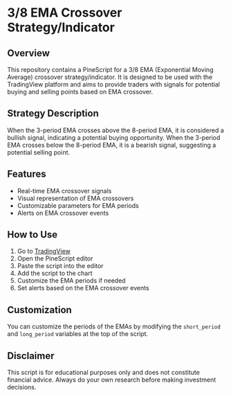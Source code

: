 # 3/8 EMA Crossover Strategy/Indicator

## Overview

This repository contains a PineScript for a 3/8 EMA (Exponential Moving Average) crossover strategy/indicator. It is designed to be used with the TradingView platform and aims to provide traders with signals for potential buying and selling points based on EMA crossover.

## Strategy Description

When the 3-period EMA crosses above the 8-period EMA, it is considered a bullish signal, indicating a potential buying opportunity.
When the 3-period EMA crosses below the 8-period EMA, it is a bearish signal, suggesting a potential selling point.

## Features

- Real-time EMA crossover signals
- Visual representation of EMA crossovers
- Customizable parameters for EMA periods
- Alerts on EMA crossover events

## How to Use

1. Go to [TradingView](https://www.tradingview.com/)
2. Open the PineScript editor
3. Paste the script into the editor
4. Add the script to the chart
5. Customize the EMA periods if needed
6. Set alerts based on the EMA crossover events

## Customization

You can customize the periods of the EMAs by modifying the `short_period` and `long_period` variables at the top of the script.

## Disclaimer

This script is for educational purposes only and does not constitute financial advice. Always do your own research before making investment decisions.
